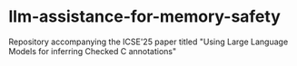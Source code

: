 # llm-assistance-for-memory-safety
Repository accompanying the ICSE'25 paper titled "Using Large Language Models for inferring Checked C annotations"
